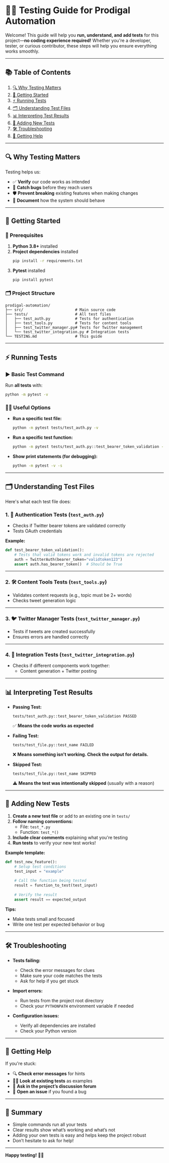 # 🧪✨ Testing Guide for Prodigal Automation

Welcome! This guide will help you **run, understand, and add tests** for this project—**no coding experience required!** Whether you're a developer, tester, or curious contributor, these steps will help you ensure everything works smoothly.

---

## 📚 Table of Contents

1. [🔍 Why Testing Matters](#-why-testing-matters)
2. [🚀 Getting Started](#-getting-started)
3. [⚡ Running Tests](#-running-tests)
4. [🗂️ Understanding Test Files](#️-understanding-test-files)
5. [📊 Interpreting Test Results](#-interpreting-test-results)
6. [📝 Adding New Tests](#-adding-new-tests)
7. [🛠️ Troubleshooting](#️-troubleshooting)
8. [🙋 Getting Help](#getting-help)

---

## 🔍 Why Testing Matters

Testing helps us:

- ✅ **Verify** our code works as intended
- 🐞 **Catch bugs** before they reach users
- 🛡️ **Prevent breaking** existing features when making changes
- 📖 **Document** how the system should behave

---

## 🚀 Getting Started

### 🧰 Prerequisites

1. **Python 3.8+** installed  
2. **Project dependencies** installed  
   ```bash
   pip install -r requirements.txt
   ```
3. **Pytest** installed  
   ```bash
   pip install pytest
   ```

### 🗂️ Project Structure

```
prodigal-automation/
├── src/                       # Main source code
├── tests/                     # All test files
│   ├── test_auth.py           # Tests for authentication
│   ├── test_tools.py          # Tests for content tools
│   ├── test_twitter_manager.py# Tests for Twitter management
│   └── test_twitter_integration.py # Integration tests
└── TESTING.md                 # This guide
```

---

## ⚡ Running Tests

### ▶️ Basic Test Command

Run **all tests** with:
```bash
python -m pytest -v
```

### 🧑‍🔬 Useful Options

- **Run a specific test file:**
  ```bash
  python -m pytest tests/test_auth.py -v
  ```

- **Run a specific test function:**
  ```bash
  python -m pytest tests/test_auth.py::test_bearer_token_validation -v
  ```

- **Show print statements (for debugging):**
  ```bash
  python -m pytest -v -s
  ```

---

## 🗂️ Understanding Test Files

Here's what each test file does:

### 1. 🔑 Authentication Tests (`test_auth.py`)
- Checks if Twitter bearer tokens are validated correctly
- Tests OAuth credentials

**Example:**
```python
def test_bearer_token_validation():
    # Tests that valid tokens work and invalid tokens are rejected
    auth = TwitterAuth(bearer_token="validtoken123")
    assert auth.has_bearer_token()  # Should be True
```

---

### 2. 🛠️ Content Tools Tests (`test_tools.py`)
- Validates content requests (e.g., topic must be 2+ words)
- Checks tweet generation logic

---

### 3. 🐦 Twitter Manager Tests (`test_twitter_manager.py`)
- Tests if tweets are created successfully
- Ensures errors are handled correctly

---

### 4. 🔗 Integration Tests (`test_twitter_integration.py`)
- Checks if different components work together:
  - Content generation + Twitter posting

---

## 📊 Interpreting Test Results

- **Passing Test:**  
  ```
  tests/test_auth.py::test_bearer_token_validation PASSED
  ```
  ✅ **Means the code works as expected**

- **Failing Test:**  
  ```
  tests/test_file.py::test_name FAILED
  ```
  ❌ **Means something isn't working. Check the output for details.**

- **Skipped Test:**  
  ```
  tests/test_file.py::test_name SKIPPED
  ```
  ⚠️ **Means the test was intentionally skipped** (usually with a reason)

---

## 📝 Adding New Tests

1. **Create a new test file** or add to an existing one in `tests/`
2. **Follow naming conventions:**
   - File: `test_*.py`
   - Function: `test_*()`
3. **Include clear comments** explaining what you're testing
4. **Run tests** to verify your new test works!

**Example template:**
```python
def test_new_feature():
    # Setup test conditions
    test_input = "example"
    
    # Call the function being tested
    result = function_to_test(test_input)
    
    # Verify the result
    assert result == expected_output
```

**Tips:**
- Make tests small and focused
- Write one test per expected behavior or bug

---

## 🛠️ Troubleshooting

- **Tests failing:**
  - Check the error messages for clues
  - Make sure your code matches the tests
  - Ask for help if you get stuck

- **Import errors:**
  - Run tests from the project root directory
  - Check your `PYTHONPATH` environment variable if needed

- **Configuration issues:**
  - Verify all dependencies are installed
  - Check your Python version

---

## 🙋 Getting Help

If you're stuck:

- 🔍 **Check error messages** for hints
- 🧑‍💻 **Look at existing tests** as examples
- 💬 **Ask in the project’s discussion forum**
- 🐛 **Open an issue** if you found a bug

---

## 🏁 Summary

- Simple commands run all your tests
- Clear results show what’s working and what’s not
- Adding your own tests is easy and helps keep the project robust
- Don’t hesitate to ask for help!

---

**Happy testing!** 🧪🚀